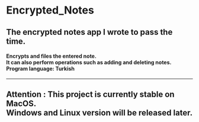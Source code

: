 # Encrypted_Notes

<h2> The encrypted notes app I wrote to pass the time. </h2> 

<h4> Encrypts and files the entered note. <br/>
It can also perform operations such as adding and deleting notes. <br/>
Program language: Turkish </h4>
<hr/>
<h2> <b> Attention <b/> : This project is currently stable on <b>MacOS<b/>. <br />
Windows and Linux version will be released later. <h2 />
